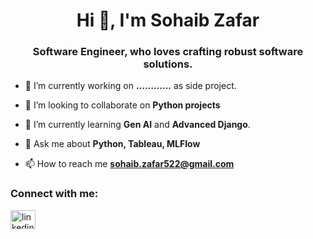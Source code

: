 <h1 align="center">Hi 👋, I'm Sohaib Zafar</h1>
<h3 align="center">Software Engineer, who loves crafting robust software solutions.</h3>

- 🔭 I’m currently working on **............** as side project.

- 👯 I’m looking to collaborate on **Python projects**

- 🌱 I’m currently learning **Gen AI** and **Advanced Django**.

- 💬 Ask me about **Python, Tableau, MLFlow**

- 📫 How to reach me **sohaib.zafar522@gmail.com**

<h3 align="left">Connect with me:</h3>
<p align="left">
<a href="rhttps://www.linkedin.com/in/linkedin.com/in/sohaib-zafar-9428b5262" target="blank"><img align="center" src="https://raw.githubusercontent.com/rahuldkjain/github-profile-readme-generator/master/src/images/icons/Social/linked-in-alt.svg" alt="linkedin.com/in/sohaib-zafar-9428b5262" height="30" width="40" /></a>
</p>
